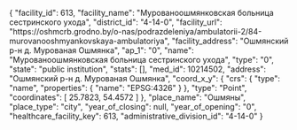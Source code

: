 {
    "facility_id": 613,
    "facility_name": "Мурованоошмянковская больница сестринского ухода",
    "district_id": "4-14-0",
    "facility_url": "https:\/\/oshmcrb.grodno.by\/o-nas\/podrazdeleniya\/ambulatorii-2\/84-murovanooshmyankovskaya-ambulatoriya",
    "facility_address": "Ошмянский р-н д. Мурованая Ошмянка",
    "ap_1": "0",
    "name": "Мурованоошмянковская больница сестринского ухода",
    "type": "0",
    "state": "public institution",
    "stats": [],
    "med_id": 10214502,
    "address": "Ошмянский р-н д. Мурованая Ошмянка",
    "coord_x_y": {
        "crs": {
            "type": "name",
            "properties": {
                "name": "EPSG:4326"
            }
        },
        "type": "Point",
        "coordinates": [
            25.7823,
            54.4572
        ]
    },
    "place_name": "Ошмяны",
    "place_type": "city",
    "year_of_closing": null,
    "year_of_opening": "0",
    "healthcare_facility_key": 613,
    "administrative_division_id": "4-14-0"
}